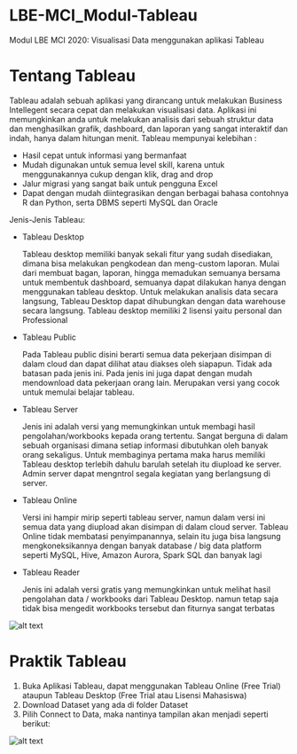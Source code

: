 # LBE-MCI_Modul-Tableau
Modul LBE MCI 2020: Visualisasi Data menggunakan aplikasi Tableau

# Tentang Tableau
Tableau adalah sebuah aplikasi yang dirancang untuk melakukan Business Intellegent secara cepat dan melakukan visualisasi data. Aplikasi ini memungkinkan anda untuk melakukan analisis dari sebuah struktur data dan menghasilkan grafik, dashboard, dan laporan yang sangat interaktif dan indah, hanya dalam hitungan menit.
Tableau mempunyai kelebihan :
- Hasil cepat untuk informasi yang bermanfaat
- Mudah digunakan untuk semua level skill, karena untuk menggunakannya cukup dengan klik, drag and drop
- Jalur migrasi yang sangat baik untuk pengguna Excel
- Dapat dengan mudah diintegrasikan dengan berbagai bahasa contohnya R dan Python, serta DBMS seperti MySQL dan Oracle

Jenis-Jenis Tableau:
- Tableau Desktop

    Tableau desktop memiliki banyak sekali fitur yang sudah disediakan, dimana bisa melakukan pengkodean dan meng-custom laporan. Mulai dari membuat bagan, laporan, hingga memadukan semuanya bersama untuk membentuk dashboard, semuanya dapat dilakukan hanya dengan menggunakan tableau desktop. Untuk melakukan analisis data secara langsung, Tableau Desktop dapat dihubungkan dengan data warehouse secara langsung.
    Tableau desktop memiliki 2 lisensi yaitu personal dan Professional

- Tableau Public
    
    Pada Tableau public disini berarti semua data pekerjaan disimpan di dalam cloud dan dapat dilihat atau diakses oleh siapapun. Tidak ada batasan pada jenis ini. Pada jenis ini juga dapat dengan mudah mendownload data pekerjaan orang lain. Merupakan versi yang cocok untuk memulai belajar tableau.

- Tableau Server
    
    Jenis ini adalah versi yang memungkinkan untuk membagi hasil pengolahan/workbooks kepada orang tertentu. Sangat berguna di dalam sebuah organisasi dimana setiap informasi dibutuhkan oleh banyak orang sekaligus. Untuk membaginya pertama maka harus memiliki Tableau desktop terlebih dahulu barulah setelah itu diupload ke server. Admin server dapat mengntrol segala kegiatan yang berlangsung di server.

- Tableau Online
    
    Versi ini hampir mirip seperti tableau server, namun dalam versi ini semua data yang diupload akan disimpan di dalam cloud server. Tableau Online tidak membatasi penyimpanannya, selain itu juga bisa langsung mengkoneksikannya dengan banyak database / big data platform seperti MySQL, Hive, Amazon Aurora, Spark SQL dan banyak lagi

- Tableau Reader

    Jenis ini adalah versi gratis yang memungkinkan untuk melihat hasil pengolahan data / workbooks dari Tableau Desktop. namun tetap saja tidak bisa mengedit workbooks tersebut dan fiturnya sangat terbatas

![alt text](https://github.com/irsyadhani22/LBE-MCI_Modul-Tableu/blob/main/img/perbedaan-tableau.jpg?raw=true)


# Praktik Tableau
1. Buka Aplikasi Tableau, dapat menggunakan Tableau Online (Free Trial) ataupun Tableau Desktop (Free Trial atau Lisensi Mahasiswa)
2. Download Dataset yang ada di folder Dataset
3. Pilih Connect to Data, maka nantinya tampilan akan menjadi seperti berikut:

![alt text](https://github.com/irsyadhani22/LBE-MCI_Modul-Tableu/blob/main/img/img1.png?raw=true)

